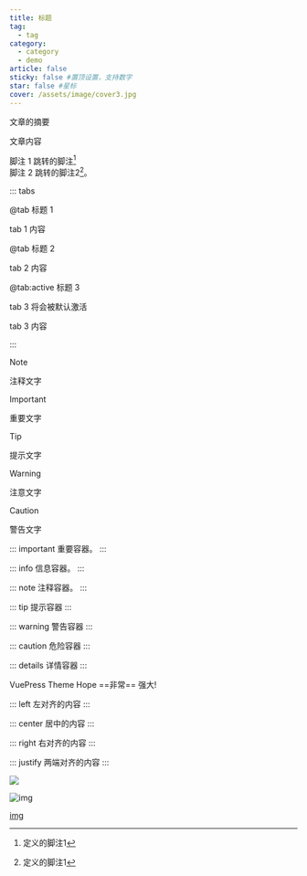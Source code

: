 ```yaml
---
title: 标题
tag: 
  - tag
category:
  - category
  - demo
article: false
sticky: false #置顶设置，支持数字
star: false #星标
cover: /assets/image/cover3.jpg
---
```

文章的摘要
<!-- more -->
文章内容

<!-- 导入文件（只导入的行数） -->
<!-- @include: tool/vpn.md -->
<!-- @include: tool/vpn.md{20-28} -->



<!-- 脚注使用 -->
脚注 1 跳转的脚注[^first]<br/>
脚注 2 跳转的脚注2[^second]。

[^first]: 定义的脚注1
[^second]: 定义的脚注1


<!-- 选项卡的使用 -->
::: tabs

@tab 标题 1

tab 1 内容

@tab 标题 2

tab 2 内容

@tab:active 标题 3

tab 3 将会被默认激活

tab 3 内容

:::


<!-- 提示文字 -->
> [!note]
> 注释文字

> [!important]
> 重要文字

> [!tip]
> 提示文字

> [!warning]
> 注意文字

> [!caution]
> 警告文字

<!-- 提示容器 -->
::: important
重要容器。
:::

::: info
信息容器。
:::

::: note
注释容器。
:::

::: tip
提示容器
:::

::: warning
警告容器
:::

::: caution
危险容器
:::

::: details
详情容器
:::


<!-- 标记 -->
VuePress Theme Hope ==非常== 强大!

<!-- 自定义对齐 -->
::: left
左对齐的内容
:::

::: center
居中的内容
:::

::: right
右对齐的内容
:::

::: justify
两端对齐的内容
:::

<!-- 图片引入 -->
<img src="/assets/image/article.jpg"/>

![img](/assets/image/article.jpg)

[img](/assets/image/article.jpg)